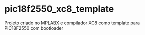 # pic18f2550_xc8_template
Projeto criado no MPLABX e compilador XC8 como template para PIC18F2550 com bootloader 
